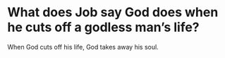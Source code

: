 # What does Job say God does when he cuts off a godless man’s life?

When God cuts off his life, God takes away his soul.
